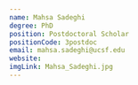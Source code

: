 ```yaml
---
name: Mahsa Sadeghi
degree: PhD
position: Postdoctoral Scholar
positionCode: 3postdoc
email: mahsa.sadeghi@ucsf.edu
website:
imgLink: Mahsa_Sadeghi.jpg
---
```

